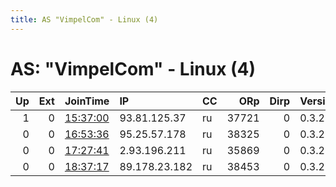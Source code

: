 ```yaml
---
title: AS "VimpelCom" - Linux (4)
---
```


# AS: "VimpelCom" - Linux (4)

|   Up |   Ext | JoinTime                                                                                            | IP            | CC   |   ORp |   Dirp | Version   | Contact   | Nickname      |   eFamMembers |
|-----:|------:|:----------------------------------------------------------------------------------------------------|:--------------|:-----|------:|-------:|:----------|:----------|:--------------|--------------:|
|    1 |     0 | [15:37:00](https://metrics.torproject.org/rs.html#details/EFCC61995B3D3C1545E6E564D47DC7D5F399C22F) | 93.81.125.37  | ru   | 37721 |      0 | 0.3.2.10  | None      | UbuntuCore228 |             1 |
|    0 |     0 | [16:53:36](https://metrics.torproject.org/rs.html#details/64765CCA5DB1F925E932ACB7DFCD8933C4320E46) | 95.25.57.178  | ru   | 38325 |      0 | 0.3.2.10  | None      | UbuntuCore228 |             1 |
|    0 |     0 | [17:27:41](https://metrics.torproject.org/rs.html#details/0A8D662D985200AB0B81F853B8FFF5F36DC05288) | 2.93.196.211  | ru   | 35869 |      0 | 0.3.2.10  | None      | UbuntuCore228 |             1 |
|    0 |     0 | [18:37:17](https://metrics.torproject.org/rs.html#details/47DA2056D8B31C5323107D574545204029DAC1EE) | 89.178.23.182 | ru   | 38453 |      0 | 0.3.2.10  | None      | UbuntuCore228 |             1 |
